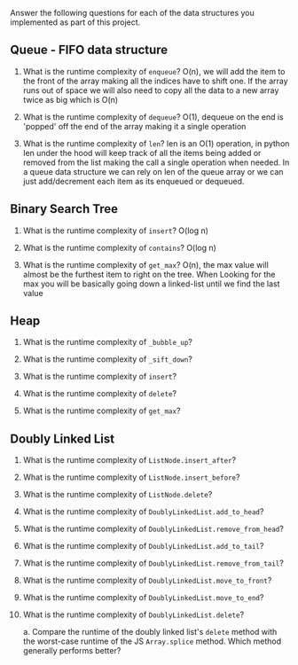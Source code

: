 Answer the following questions for each of the data structures you implemented as part of this project.

## Queue - FIFO data structure

1. What is the runtime complexity of `enqueue`?
O(n), we will add the item to the front of the array making all the indices have to shift one. If the array runs out of space we will also need to copy all the data to a new array twice as big which is O(n)

2. What is the runtime complexity of `dequeue`?
O(1), dequeue on the end is 'popped' off the end of the array making it a single operation

3. What is the runtime complexity of `len`?
len is an O(1) operation, in python len under the hood will keep track of all the items being added or removed from the list making the call a single operation when needed. In a queue data structure we can rely on len of the queue array or we can just add/decrement each item as its enqueued or dequeued.

## Binary Search Tree

1. What is the runtime complexity of `insert`?
O(log n) 

2. What is the runtime complexity of `contains`?
O(log n)

3. What is the runtime complexity of `get_max`? 
O(n), the max value will almost be the furthest item to right on the tree. When Looking for the max you will be basically going down a linked-list until we find the last value

## Heap

1. What is the runtime complexity of `_bubble_up`?

2. What is the runtime complexity of `_sift_down`?

3. What is the runtime complexity of `insert`?

4. What is the runtime complexity of `delete`?

5. What is the runtime complexity of `get_max`?

## Doubly Linked List

1. What is the runtime complexity of `ListNode.insert_after`?

2. What is the runtime complexity of `ListNode.insert_before`?

3. What is the runtime complexity of `ListNode.delete`?

4. What is the runtime complexity of `DoublyLinkedList.add_to_head`?

5. What is the runtime complexity of `DoublyLinkedList.remove_from_head`?

6. What is the runtime complexity of `DoublyLinkedList.add_to_tail`?

7. What is the runtime complexity of `DoublyLinkedList.remove_from_tail`?

8. What is the runtime complexity of `DoublyLinkedList.move_to_front`?

9. What is the runtime complexity of `DoublyLinkedList.move_to_end`?

10. What is the runtime complexity of `DoublyLinkedList.delete`?

    a. Compare the runtime of the doubly linked list's `delete` method with the worst-case runtime of the JS `Array.splice` method. Which method generally performs better?
